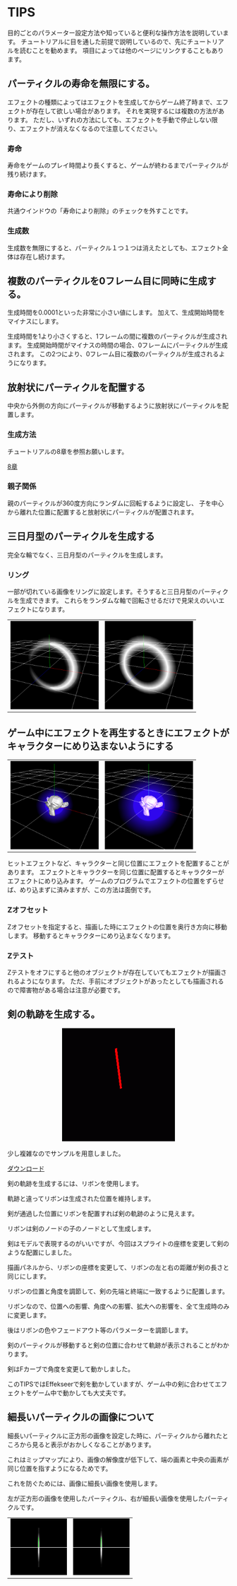 ﻿# TIPS


目的ごとのパラメーター設定方法や知っていると便利な操作方法を説明しています。
チュートリアルに目を通した前提で説明しているので、先にチュートリアルを読むことを勧めます。
項目によっては他のページにリンクすることもあります。

## パーティクルの寿命を無限にする。

エフェクトの種類によってはエフェクトを生成してからゲーム終了時まで、エフェクトが存在して欲しい場合があります。
それを実現するには複数の方法があります。
ただし、いずれの方法にしても、エフェクトを手動で停止しない限り、エフェクトが消えなくなるので注意してください。

### 寿命

寿命をゲームのプレイ時間より長くすると、ゲームが終わるまでパーティクルが残り続けます。

### 寿命により削除

共通ウインドウの「寿命により削除」のチェックを外すことです。

### 生成数

生成数を無限にすると、パーティクル１つ１つは消えたとしても、エフェクト全体は存在し続けます。

## 複数のパーティクルを0フレーム目に同時に生成する。

生成時間を0.0001といった非常に小さい値にします。
加えて、生成開始時間をマイナスにします。

生成時間を1より小さくすると、1フレームの間に複数のパーティクルが生成されます。
生成開始時間がマイナスの時間の場合、0フレームにパーティクルが生成されます。
この2つにより、0フレーム目に複数のパーティクルが生成されるようになります。

## 放射状にパーティクルを配置する

中央から外側の方向にパーティクルが移動するように放射状にパーティクルを配置します。

### 生成方法

チュートリアルの8章を参照お願いします。

[8章](../ToolTutorial/08.html)

### 親子関係

親のパーティクルが360度方向にランダムに回転するように設定し、
子を中心から離れた位置に配置すると放射状にパーティクルが配置されます。

## 三日月型のパーティクルを生成する

完全な輪でなく、三日月型のパーティクルを生成します。

### リング

一部が切れている画像をリングに設定します。そうすると三日月型のパーティクルを生成できます。
これらをランダムな軸で回転させるだけで見栄えのいいエフェクトになります。

<table>
	<tr>
		<td>
			<img src="../../img/Tips/Crescent.png" width="200" height="200">
		</td>
		<td>
			<img src="../../img/Tips/Crescent_WO_Texture.png" width="200" height="200">
		</td>
	</tr>
</table>

## ゲーム中にエフェクトを再生するときにエフェクトがキャラクターにめり込まないようにする

<table>
	<tr>
		<td>
			<img src="../../img/Reference/depth_Z-Offset-None.png" width="200" height="200">
		</td>
		<td>
			<img src="../../img/Reference/depth_Z-Offset-4.png" width="200" height="200">
		</td>
	</tr>
</table>

ヒットエフェクトなど、キャラクターと同じ位置にエフェクトを配置することがあります。
エフェクトとキャラクターを同じ位置に配置するとキャラクターがエフェクトにめり込みます。
ゲームのプログラムでエフェクトの位置をずらせば、めり込まずに済みますが、この方法は面倒です。

### Zオフセット

Zオフセットを指定すると、描画した時にエフェクトの位置を奥行き方向に移動します。
移動するとキャラクターにめり込まなくなります。

### Zテスト

Zテストをオフにすると他のオブジェクトが存在していてもエフェクトが描画されるようになります。
ただ、手前にオブジェクトがあったとしても描画されるので障害物がある場合は注意が必要です。

## 剣の軌跡を生成する。

<div align="center">
<img src="../../img/Tips/SwordLineInEffekseer1.gif">
</div>

少し複雑なのでサンプルを用意しました。

[ダウンロード](../../Sample/Tips/SwordLineInEffekseer1.zip)

剣の軌跡を生成するには、リボンを使用します。

軌跡と違ってリボンは生成された位置を維持します。

剣が通過した位置にリボンを配置すれば剣の軌跡のように見えます。

リボンは剣のノードの子のノードとして生成します。

剣はモデルで表現するのがいいですが、今回はスプライトの座標を変更して剣のような配置にしました。

描画パネルから、リボンの座標を変更して、リボンの左と右の距離が剣の長さと同じにします。

リボンの位置と角度を調節して、剣の先端と終端に一致するように配置します。

リボンなので、位置への影響、角度への影響、拡大への影響を、全て生成時のみに変更します。

後はリボンの色やフェードアウト等のパラメーターを調節します。

剣のパーティクルが移動すると剣の位置に合わせて軌跡が表示されることがわかります。

剣はFカーブで角度を変更して動かしました。

このTIPSではEffekseerで剣を動かしていますが、ゲーム中の剣に合わせてエフェクトをゲーム中で動かしても大丈夫です。

## 細長いパーティクルの画像について

細長いパーティクルに正方形の画像を設定した時に、パーティクルから離れたところから見ると表示がおかしくなることがあります。

これはミップマップにより、画像の解像度が低下して、端の画素と中央の画素が同じ位置を指すようになるためです。

これを防ぐためには、画像に細長い画像を使用します。

左が正方形の画像を使用したパーティクル、右が細長い画像を使用したパーティクルです。

<table>
	<tr>
		<td>
			<img src="../../img/Tips/Long_and_narrow_1.png">
		</td>
		<td>
			<img src="../../img/Tips/Long_and_narrow_2.png">
		</td>
	</tr>
</table>

